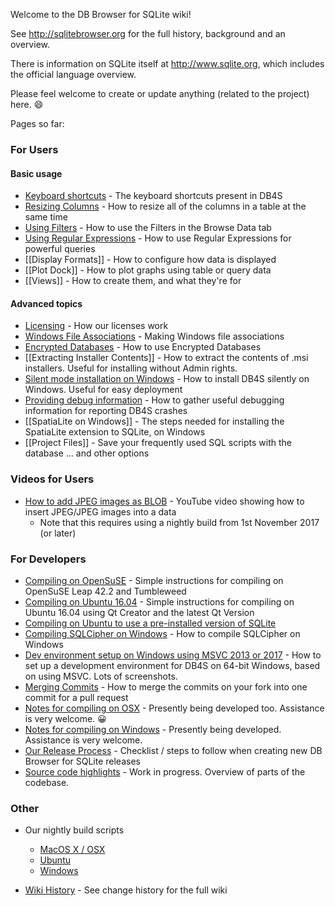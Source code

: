 Welcome to the DB Browser for SQLite wiki!

See <http://sqlitebrowser.org> for the full history, background and an overview.

There is information on SQLite itself at <http://www.sqlite.org>, which includes the official language overview.

Please feel welcome to create or update anything (related to the project) here. :smile:

Pages so far:

### For Users

#### Basic usage
* [Keyboard shortcuts](https://github.com/sqlitebrowser/sqlitebrowser/wiki/Keyboard-shortcuts) - The keyboard shortcuts present in DB4S
* [Resizing Columns](https://github.com/sqlitebrowser/sqlitebrowser/wiki/Resizing-Columns) - How to resize all of the columns in a table at the same time
* [Using Filters](https://github.com/sqlitebrowser/sqlitebrowser/wiki/Using-the-Filters) - How to use the Filters in the Browse Data tab
* [Using Regular Expressions](https://github.com/sqlitebrowser/sqlitebrowser/wiki/Regular-Expressions) - How to use Regular Expressions for powerful queries
* [[Display Formats]] - How to configure how data is displayed
* [[Plot Dock]] - How to plot graphs using table or query data
* [[Views]] - How to create them, and what they're for

#### Advanced topics
* [Licensing](https://github.com/sqlitebrowser/sqlitebrowser/wiki/Licensing) - How our licenses work
* [Windows File Associations](https://github.com/sqlitebrowser/sqlitebrowser/wiki/Windows-File-Associations) - Making Windows file associations
* [Encrypted Databases](https://github.com/sqlitebrowser/sqlitebrowser/wiki/Encrypted-Databases) - How to use Encrypted Databases
* [[Extracting Installer Contents]] - How to extract the contents of .msi installers.  Useful for installing without Admin rights.
* [Silent mode installation on Windows](https://github.com/sqlitebrowser/sqlitebrowser/wiki/Silent-Mode-installation-on-Windows) - How to install DB4S silently on Windows.  Useful for easy deployment
* [Providing debug information](https://github.com/sqlitebrowser/sqlitebrowser/wiki/Debugging-a-crash-on-Windows) - How to gather useful debugging information for reporting DB4S crashes
* [[SpatiaLite on Windows]] - The steps needed for installing the SpatiaLite extension to SQLite, on Windows
* [[Project Files]] - Save your frequently used SQL scripts with the database ... and other options

### Videos for Users
* [How to add JPEG images as BLOB](https://www.youtube.com/watch?v=CW739mop1Nc) - YouTube video showing how to insert JPEG/JPEG images into a data
  * Note that this requires using a nightly build from 1st November 2017 (or later)

### For Developers
* [Compiling on OpenSuSE](https://github.com/sqlitebrowser/sqlitebrowser/wiki/Notes-for-compiling-on-OpenSuSE) - Simple instructions for compiling on OpenSuSE Leap 42.2 and Tumbleweed
* [Compiling on Ubuntu 16.04](https://github.com/sqlitebrowser/sqlitebrowser/wiki/Compiling-on-Ubuntu-16.04-with-Qt-Creator) - Simple instructions for compiling on Ubuntu 16.04 using Qt Creator and the latest Qt Version
* [Compiling on Ubuntu to use a pre-installed version of SQLite](https://github.com/sqlitebrowser/sqlitebrowser/wiki/Compiling-DB4S-on-Ubuntu-To-Use-A-Pre-Installed-Version-of-SQLite)
* [Compiling SQLCipher on Windows](https://github.com/sqlitebrowser/sqlitebrowser/wiki/Win64-setup-—-Compiling-SQLCipher) - How to compile SQLCipher on Windows
* [Dev environment setup on Windows using MSVC 2013 or 2017](https://github.com/sqlitebrowser/sqlitebrowser/wiki/Setting-up-a-Win64-development-environment-for-DB4S) - How to set up a development environment for DB4S on 64-bit Windows, based on using MSVC.  Lots of screenshots.
* [Merging Commits](https://github.com/sqlitebrowser/sqlitebrowser/wiki/Merging-Commits) - How to merge the commits on your fork into one commit for a pull request
* [Notes for compiling on OSX](https://github.com/sqlitebrowser/sqlitebrowser/wiki/Notes-for-setting-up-your-build-environment-on-OSX) - Presently being developed too.  Assistance is very welcome. :grinning:
* [Notes for compiling on Windows](https://github.com/sqlitebrowser/sqlitebrowser/wiki/Notes-for-compiling-on-Windows) - Presently being developed.  Assistance is very welcome.
* [Our Release Process](https://github.com/sqlitebrowser/sqlitebrowser/wiki/Release-process) - Checklist / steps to follow when creating new DB Browser for SQLite releases
* [Source code highlights](https://github.com/sqlitebrowser/sqlitebrowser/wiki/Source-code-highlights) - Work in progress. Overview of parts of the codebase.

### Other

* Our nightly build scripts
  * [MacOS X / OSX](https://gist.github.com/justinclift/59e2c975100c5cd647d773bc797312f0)
  * [Ubuntu](https://github.com/deepsidhu1313/db4s-build-ppa-packages)
  * [Windows](https://gist.github.com/justinclift/11cc926f214e882c8162f97c53929c07)

* [Wiki History](https://github.com/sqlitebrowser/sqlitebrowser/wiki/_history) - See change history for the full wiki